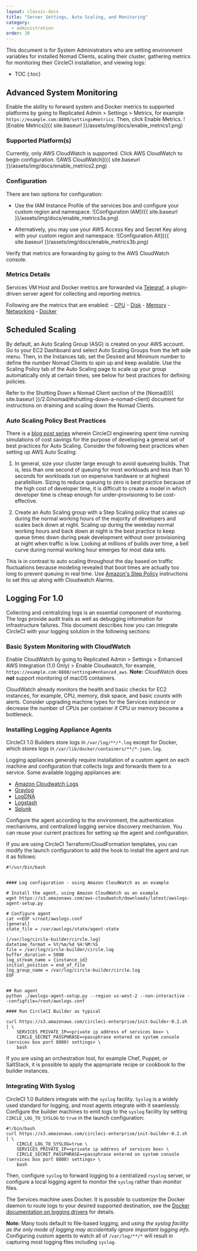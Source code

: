 ```yaml
---
layout: classic-docs
title: "Server Settings, Auto Scaling, and Monitoring"
category:
  - administration
order: 30
---
```

This document is for System Administrators who are setting environment variables for installed Nomad Clients, scaling their cluster, gathering metrics for monitoring their CircleCI installation, and viewing logs:

- TOC {:toc}

## Advanced System Monitoring

Enable the ability to forward system and Docker metrics to supported platforms by going to Replicated Admin > Settings > Metrics, for example `https://example.com:8800/settings#metrics`. Then, click Enable Metrics. ![Enable Metrics]({{ site.baseurl }}/assets/img/docs/enable_metrics1.png)

### Supported Platform(s)

Currently, only AWS CloudWatch is supported. Click AWS CloudWatch to begin configuration. ![AWS CloudWatch]({{ site.baseurl }}/assets/img/docs/enable_metrics2.png)

### Configuration

There are two options for configuration:

- Use the IAM Instance Profile of the services box and configure your custom region and namespace. ![Configuration IAM]({{ site.baseurl }}/assets/img/docs/enable_metrics3a.png)

- Alternatively, you may use your AWS Access Key and Secret Key along with your custom region and namespace. ![Configuration Alt]({{ site.baseurl }}/assets/img/docs/enable_metrics3b.png)

Verify that metrics are forwarding by going to the AWS CloudWatch console.

### Metrics Details

Services VM Host and Docker metrics are forwarded via [Telegraf](https://github.com/influxdata/telegraf), a plugin-driven server agent for collecting and reporting metrics.

Following are the metrics that are enabled: - [CPU](https://github.com/influxdata/telegraf/blob/master/plugins/inputs/cpu/README.md#cpu-time-measurements) - [Disk](https://github.com/influxdata/telegraf/blob/master/plugins/inputs/disk/README.md#metrics) - [Memory](https://github.com/influxdata/telegraf/blob/master/plugins/inputs/mem/README.md#metrics) - [Networking](https://github.com/influxdata/telegraf/blob/master/plugins/inputs/net/NET_README.md#measurements--fields) - [Docker](https://github.com/influxdata/telegraf/tree/master/plugins/inputs/docker#metrics)

## Scheduled Scaling

By default, an Auto Scaling Group (ASG) is created on your AWS account. Go to your EC2 Dashboard and select Auto Scaling Groups from the left side menu. Then, in the Instances tab, set the Desired and Minimum number to define the number Nomad Clients to spin up and keep available. Use the Scaling Policy tab of the Auto Scaling page to scale up your group automatically only at certain times, see below for best practices for defining policies.

Refer to the Shutting Down a Nomad Client section of the [Nomad]({{ site.baseurl }}/2.0/nomad/#shutting-down-a-nomad-client) document for instructions on draining and scaling down the Nomad Clients.

### Auto Scaling Policy Best Practices

There is a [blog post series](https://circleci.com/blog/mathematical-justification-for-not-letting-builds-queue/) wherein CircleCI engineering spent time running simulations of cost savings for the purpose of developing a general set of best practices for Auto Scaling. Consider the following best practices when setting up AWS Auto Scaling:

1. In general, size your cluster large enough to avoid queueing builds. That is, less than one second of queuing for most workloads and less than 10 seconds for workloads run on expensive hardware or at highest parallellism. Sizing to reduce queuing to zero is best practice because of the high cost of developer time, it is difficult to create a model in which developer time is cheap enough for under-provisioning to be cost-effective.

2. Create an Auto Scaling group with a Step Scaling policy that scales up during the normal working hours of the majority of developers and scales back down at night. Scaling up during the weekday normal working hours and back down at night is the best practice to keep queue times down during peak development without over provisioning at night when traffic is low. Looking at millions of builds over time, a bell curve during normal working hour emerges for most data sets.

This is in contrast to auto scaling throughout the day based on traffic fluctuations because modeling revealed that boot times are actually too long to prevent queuing in real time. Use [Amazon's Step Policy](http://docs.aws.amazon.com/autoscaling/latest/userguide/as-scaling-simple-step.html) instructions to set this up along with Cloudwatch Alarms.

## Logging For 1.0

Collecting and centralizing logs is an essential component of monitoring. The logs provide audit trails as well as debugging information for infrastructure failures. This document describes how you can integrate CircleCI with your logging solution in the following sections:

### Basic System Monitoring with CloudWatch

Enable CloudWatch by going to Replicated Admin > Settings > Enhanced AWS Integration (1.0 Only) > Enable Cloudwatch, for example, `https://example.com:8800/settings#enhanced_aws`. **Note:** CloudWatch does **not** support monitoring of macOS containers.

CloudWatch already monitors the health and basic checks for EC2 instances, for example, CPU, memory, disk space, and basic counts with alerts. Consider upgrading machine types for the Services instance or decrease the number of CPUs per container if CPU or memory become a bottleneck.

### Installing Logging Appliance Agents

CircleCI 1.0 Builders store logs in `/var/log/**/*.log` except for Docker, which stores logs in `/var/lib/docker/containers/**/*-json.log`.

Logging appliances generally require installation of a custom agent on each machine and configuration that collects logs and forwards them to a service. Some available logging appliances are:

- [Amazon Cloudwatch Logs](https://aws.amazon.com/cloudwatch/details/#log-monitoring)
- [Graylog](https://www.graylog.org/)
- [LogDNA](https://logdna.com/)
- [Logstash](https://www.elastic.co/products/logstash)
- [Splunk](http://www.splunk.com/)

Configure the agent according to the environment, the authentication mechanisms, and centralized logging service discovery mechanism. You can reuse your current practices for setting up the agent and configuration.

If you are using CircleCI Terraform/CloudFormation templates, you can modify the launch configuration to add the hook to install the agent and run it as follows:

    #!/usr/bin/bash
    
    
    #### Log configuration - using Amazon CloudWatch as an example
    
    # Install the agent, using Amazon CloudWatch as an example
    wget https://s3.amazonaws.com/aws-cloudwatch/downloads/latest/awslogs-agent-setup.py
    
    # Configure agent
    cat <<EOF >/root/awslogs.conf
    [general]
    state_file = /var/awslogs/state/agent-state
    
    [/var/log/circle-builder/circle.log]
    datetime_format = %Y/%m/%d %H:%M:%S
    file = /var/log/circle-builder/circle.log
    buffer_duration = 5000
    log_stream_name = {instance_id}
    initial_position = end_of_file
    log_group_name = /var/log/circle-builder/circle.log
    EOF
    
    
    ## Run agent
    python ./awslogs-agent-setup.py --region us-west-2 --non-interactive --configfile=/root/awslogs.conf
    
    #### Run CircleCI Builder as typical
    
    curl https://s3.amazonaws.com/circleci-enterprise/init-builder-0.2.sh | \
        SERVICES_PRIVATE_IP=<private ip address of services box> \
        CIRCLE_SECRET_PASSPHRASE=<passphrase entered on system console (services box port 8800) settings> \
        bash
    

If you are using an orchestration tool, for example Chef, Puppet, or SaltStack, it is possible to apply the appropriate recipe or cookbook to the builder instances.

### Integrating With Syslog

CircleCI 1.0 Builders integrate with the `syslog` facility. `Syslog` is a widely used standard for logging, and most agents integrate with it seamlessly. Configure the builder machines to emit logs to the `syslog` facility by setting `CIRCLE_LOG_TO_SYSLOG` to `true` in the launch configuration:

    #!/bin/bash
    curl https://s3.amazonaws.com/circleci-enterprise/init-builder-0.2.sh | \
        CIRCLE_LOG_TO_SYSLOG=true \
        SERVICES_PRIVATE_IP=<private ip address of services box> \
        CIRCLE_SECRET_PASSPHRASE=<passphrase entered on system console (services box port 8800) settings> \
        bash
    

Then, configure `syslog` to forward logging to a centralized `rsyslog` server, or configure a local logging agent to monitor the `syslog` rather than monitor files.

The Services machine uses Docker. It is possible to customize the Docker daemon to route logs to your desired supported destination, see the [Docker documentation on logging drivers](https://docs.docker.com/engine/reference/logging/overview/) for details.

**Note:** Many tools default to file-based logging, and *using the syslog facility as the only mode of logging may accidentally ignore important logging info*. Configuring custom agents to watch all of `/var/log/**/*` will result in capturing most logging files including `syslog`.

<!---## Health Monitoring Metrics

CloudWatch integration enables the following custom metrics for health monitoring:

 * `ContainersReserved` gives you a view of usage over time for capacity planning and budget estimation.
 * `ContainersLeaked` should be 0 or close to 0, an increase indicates a potential infrastructure issue.
 * `ContainersAvailable` is used for Auto Scaling.  If the value is too high, consider shutting some machines down, if the value is too low, consider starting up machines.

 * `circle.run-queue.builds` and `circle.run-queue.containers` expresses the degree to which the system is under-provisioned  and number of queued builds that are not running.  Ideally, the ASG will account for this as well.  Values that are too high may indicate an outage or incident.

 * `circle.state.running-builds` provides a general insight into current usage.

 * Note that `circle.state.num-masters` includes the web server host in the Services machine that does **not** run any builds.  That means the following:
   * If the value is 0, there is an outage or system is in maintenance.  Risk of dropping some github hooks.
   * If the value is 1, there are no Builders, so web traffic and GitHub hooks are accepted, but not run.
   * If the value is 1 + n, there are n builders running and visible to the system. If this is less than the total number of builders launched through AWS, your builders are most likely not launching correctly. If builds are queueing, but this number says you have builders available to the system, you may need to launch more builders.
--->